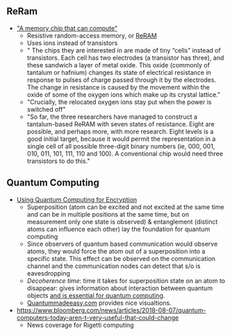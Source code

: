 ## ReRam

- ["A memory chip that can compute"](http://www.economist.com/news/science-and-technology/21717807-new-type-processor-small-devices-memory-chip-can-compute)
  -  Resistive random-access memory, or [ReRAM](https://en.wikipedia.org/wiki/Resistive_random-access_memory)
  -  Uses ions instead of transistors
    - " The chips they are interested in are made of tiny “cells” instead of transistors. Each cell has two electrodes (a transistor has three), and these sandwich a layer of metal oxide. This oxide (commonly of tantalum or hafnium) changes its state of electrical resistance in response to pulses of charge passed through it by the electrodes. The change in resistance is caused by the movement within the oxide of some of the oxygen ions which make up its crystal lattice."
    - "Crucially, the relocated oxygen ions stay put when the power is switched off"
    - "So far, the three researchers have managed to construct a tantalum-based ReRAM with seven states of resistance. Eight are possible, and perhaps more, with more research. Eight levels is a good initial target, because it would permit the representation in a single cell of all possible three-digit binary numbers (ie, 000, 001, 010, 011, 101, 111, 110 and 100). A conventional chip would need three transistors to do this."

## Quantum Computing

- [Using Quantum Computing for Encryption](http://www.economist.com/technology-quarterly/2017-03-09/quantum-devices#s-3)
  - Superposition (atom can be excited and not excited at the same time and can be in multiple positions at the same time, but on measurement only one state is observed) & entanglement (distinct atoms can influence each other) lay the foundation for quantum computing
  - Since observers of quantum based communication would observe atoms, they would force the atom out of a superposition into a specific state. This effect can be observed on the communication channel and the communication nodes can detect that s/o is eavesdropping
  - *Decoherence time*: time it takes for superposition state on an atom to disappear: gives information about interaction between quantum objects [and is essential for quantum computing](https://en.wikipedia.org/wiki/Quantum_superposition).
  - [Quantummadeeasy.com](http://toutestquantique.fr/en/) provides nice visualtions.
- https://www.bloomberg.com/news/articles/2018-08-07/quantum-computers-today-aren-t-very-useful-that-could-change
  - News coverage for Rigetti computing
